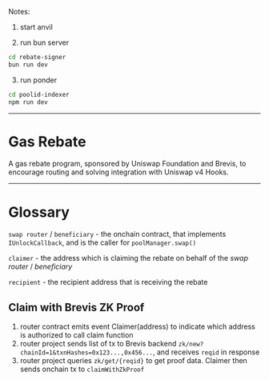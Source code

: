 Notes:

1. start anvil

2. run bun server

```bash
cd rebate-signer
bun run dev
```

3. run ponder

```bash
cd poolid-indexer
npm run dev
```

---

# Gas Rebate

A gas rebate program, sponsored by Uniswap Foundation and Brevis, to encourage routing and solving integration with Uniswap v4 Hooks.

---

# Glossary

`swap router` / `beneficiary` - the onchain contract, that implements `IUnlockCallback`, and is the caller for `poolManager.swap()`

`claimer` - the address which is claiming the rebate on behalf of the _swap router_ / _beneficiary_

`recipient` - the recipient address that is receiving the rebate

## Claim with Brevis ZK Proof
1. router contract emits event Claimer(address) to indicate which address is authorized to call claim function
2. router project sends list of tx to Brevis backend `zk/new?chainId=1&txnHashes=0x123...,0x456...`, and receives `reqid` in response
3. router project queries `zk/get/{reqid}` to get proof data. Claimer then sends onchain tx to `claimWithZkProof`